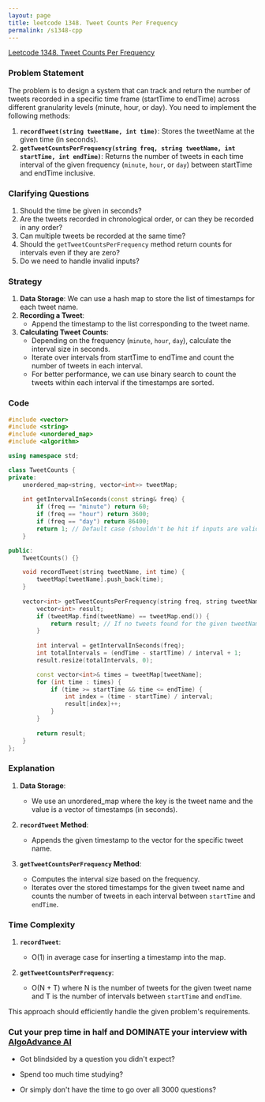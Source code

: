 ```yaml
---
layout: page
title: leetcode 1348. Tweet Counts Per Frequency
permalink: /s1348-cpp
---
```

[Leetcode 1348. Tweet Counts Per Frequency](https://algoadvance.github.io/algoadvance/l1348)
### Problem Statement
The problem is to design a system that can track and return the number of tweets recorded in a specific time frame (startTime to endTime) across different granularity levels (minute, hour, or day). You need to implement the following methods:

1. **`recordTweet(string tweetName, int time)`**: Stores the tweetName at the given time (in seconds).
2. **`getTweetCountsPerFrequency(string freq, string tweetName, int startTime, int endTime)`**: Returns the number of tweets in each time interval of the given frequency (`minute`, `hour`, or `day`) between startTime and endTime inclusive.

### Clarifying Questions
1. Should the time be given in seconds?
2. Are the tweets recorded in chronological order, or can they be recorded in any order?
3. Can multiple tweets be recorded at the same time?
4. Should the `getTweetCountsPerFrequency` method return counts for intervals even if they are zero?
5. Do we need to handle invalid inputs?

### Strategy
1. **Data Storage**: We can use a hash map to store the list of timestamps for each tweet name.
2. **Recording a Tweet**: 
   - Append the timestamp to the list corresponding to the tweet name.
3. **Calculating Tweet Counts**:
   - Depending on the frequency (`minute`, `hour`, `day`), calculate the interval size in seconds.
   - Iterate over intervals from startTime to endTime and count the number of tweets in each interval.
   - For better performance, we can use binary search to count the tweets within each interval if the timestamps are sorted.

### Code

```cpp
#include <vector>
#include <string>
#include <unordered_map>
#include <algorithm>

using namespace std;

class TweetCounts {
private:
    unordered_map<string, vector<int>> tweetMap;
    
    int getIntervalInSeconds(const string& freq) {
        if (freq == "minute") return 60;
        if (freq == "hour") return 3600;
        if (freq == "day") return 86400;
        return 1; // Default case (shouldn't be hit if inputs are valid)
    }

public:
    TweetCounts() {}

    void recordTweet(string tweetName, int time) {
        tweetMap[tweetName].push_back(time);
    }
    
    vector<int> getTweetCountsPerFrequency(string freq, string tweetName, int startTime, int endTime) {
        vector<int> result;
        if (tweetMap.find(tweetName) == tweetMap.end()) {
            return result; // If no tweets found for the given tweetName
        }
        
        int interval = getIntervalInSeconds(freq);
        int totalIntervals = (endTime - startTime) / interval + 1;
        result.resize(totalIntervals, 0);

        const vector<int>& times = tweetMap[tweetName];
        for (int time : times) {
            if (time >= startTime && time <= endTime) {
                int index = (time - startTime) / interval;
                result[index]++;
            }
        }
        
        return result;
    }
};
```

### Explanation

1. **Data Storage**:
   - We use an unordered_map where the key is the tweet name and the value is a vector of timestamps (in seconds).

2. **`recordTweet` Method**:
   - Appends the given timestamp to the vector for the specific tweet name.

3. **`getTweetCountsPerFrequency` Method**:
   - Computes the interval size based on the frequency.
   - Iterates over the stored timestamps for the given tweet name and counts the number of tweets in each interval between `startTime` and `endTime`.

### Time Complexity

1. **`recordTweet`**: 
   - O(1) in average case for inserting a timestamp into the map.

2. **`getTweetCountsPerFrequency`**:
   - O(N + T) where N is the number of tweets for the given tweet name and T is the number of intervals between `startTime` and `endTime`.

This approach should efficiently handle the given problem's requirements.


### Cut your prep time in half and DOMINATE your interview with [AlgoAdvance AI](https://algoAdvance.com)

- Got blindsided by a question you didn't expect?

- Spend too much time studying?

- Or simply don't have the time to go over all 3000 questions?

